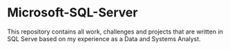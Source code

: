 # Microsoft-SQL-Server
This repository contains all work, challenges and projects that are written in SQL Serve based on my experience as a Data and Systems Analyst.

